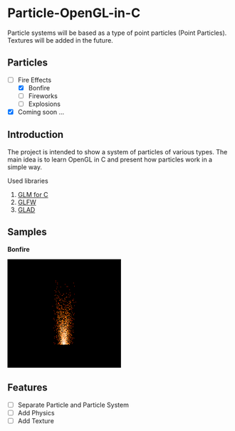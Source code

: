 # Particle-OpenGL-in-C
Particle systems will be based as a type of point particles (Point Particles).
Textures will be added in the future.

## Particles
 - [ ] Fire Effects
   - [x] Bonfire 
   - [ ] Fireworks
   - [ ] Explosions
 - [x] Coming soon ...  

## Introduction
The project is intended to show a system of particles of various types. 
The main idea is to learn OpenGL in C and present how particles work in a simple way.

Used libraries
1. [GLM for C](https://github.com/recp/cglm) 
2. [GLFW](https://www.glfw.org/)
3. [GLAD](https://glad.dav1d.de/)

## Samples

**Bonfire**

![Sample bonfire](img/bonfire.png "Sample bonfire")

## Features

- [ ] Separate Particle and Particle System
- [ ] Add Physics
- [ ] Add Texture